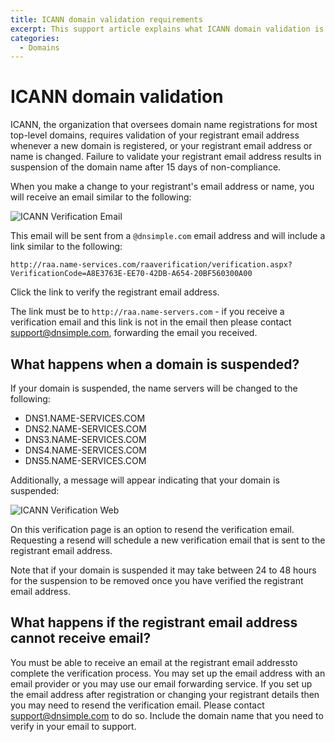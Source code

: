 ```yaml
---
title: ICANN domain validation requirements
excerpt: This support article explains what ICANN domain validation is and how to ensure that your domain name is not suspended by ICANN due to non-validation.
categories:
  - Domains
---
```


# ICANN domain validation

ICANN, the organization that oversees domain name registrations for most top-level domains, requires validation of your registrant email address whenever a new domain is registered, or your registrant email address or name is changed. Failure to validate your registrant email address results in suspension of the domain name after 15 days of non-compliance.

When you make a change to your registrant's email address or name, you will receive an email similar to the following:

![ICANN Verification Email](/files/icann-verification-email.png)

This email will be sent from a `@dnsimple.com` email address and will include a link similar to the following:

`http://raa.name-services.com/raaverification/verification.aspx?VerificationCode=A8E3763E-EE70-42DB-A654-20BF560300A00`

Click the link to verify the registrant email address.

The link must be to `http://raa.name-servers.com` - if you receive a verification email and this link is not in the email then please contact support@dnsimple.com, forwarding the email you received.

## What happens when a domain is suspended?

If your domain is suspended, the name servers will be changed to the following:

- DNS1.NAME-SERVICES.COM
- DNS2.NAME-SERVICES.COM
- DNS3.NAME-SERVICES.COM
- DNS4.NAME-SERVICES.COM
- DNS5.NAME-SERVICES.COM

Additionally, a message will appear indicating that your domain is suspended:

![ICANN Verification Web](/files/icann-verification-web.png)

On this verification page is an option to resend the verification email. Requesting a resend will schedule a new verification email that is sent to the registrant email address.

Note that if your domain is suspended it may take between 24 to 48 hours for the suspension to be removed once you have verified the registrant email address.

## What happens if the registrant email address cannot receive email?

You must be able to receive an email at the registrant email addressto complete the verification process. You may set up the email address with an email provider or you may use our email forwarding service. If you set up the email address after registration or changing your registrant details then you may need to resend the verification email. Please contact support@dnsimple.com to do so. Include the domain name that you need to verify in your email to support.
